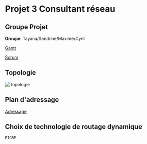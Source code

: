 
# Projet 3 Consultant réseau


## Groupe Projet

**Groupe**: Tayana/Sandrine/Maxime/Cyril


[Gantt](https://github.com/reseau-2020/projet-three/blob/master/Gantt_projet_3.xlsx)

[Scrum](https://github.com/reseau-2020/projet-three/projects/1)

## Topologie

![Topologie](https://github.com/reseau-2020/projet-three/blob/master/Topologie.PNG?raw=true)

## Plan d'adressage

[Adressage](https://github.com/reseau-2020/projet-three/blob/master/Plan%20d'adressage.md)

## Choix de technologie de routage dynamique

```
EIGRP
```




